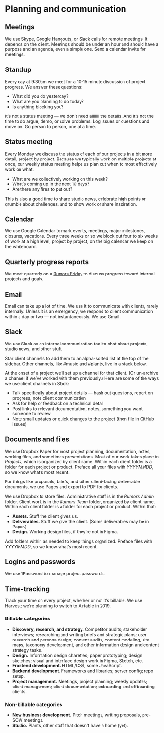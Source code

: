 # Planning and communication

## Meetings

We use Skype, Google Hangouts, or Slack calls for remote meetings. It depends on the client. Meetings should be under an hour and should have a purpose and an agenda, even a simple one. Send a calendar invite for meetings.

## Standup

Every day at 9:30am we meet for a 10-15 minute discussion of project progress. We answer these questions:

- What did you do yesterday?
- What are you planning to do today?
- Is anything blocking you?

It’s not a status meeting — we don’t need alllllll the details. And it’s not the time to do argue, demo, or solve problems. Log issues or questions and move on. Go person to person, one at a time.

## Status meeting

Every Monday we discuss the status of each of our projects in a bit more detail, project by project. Because we typically work on multiple projects at once, our weekly status meeting helps us plan out when to most effectively work on what.

- What are we collectively working on this week?
- What’s coming up in the next 10 days?
- Are there any fires to put out?

This is also a good time to share studio news, celebrate high points or grumble about challenges, and to show work or share inspiration.

## Calendar

We use Google Calendar to mark events, meetings, major milestones, closures, vacations. Every three weeks or so we block out four to six weeks of work at a high level, project by project, on the big calendar we keep on the whiteboard.

## Quarterly progress reports

We meet quarterly on a [Rumors Friday](./operations/studio.md) to discuss progress toward internal projects and goals.

## Email

Email can take up a lot of time. We use it to communicate with clients, rarely internally. Unless it is an emergency, we respond to client communication within a day or two — not instantaneously. We use Gmail.

## Slack

We use Slack as an internal communication tool to chat about projects, studio news, and other stuff.

Star client channels to add them to an alpha-sorted list at the top of the sidebar. Other channels, like #music and #plants, live in a stack below.

At the onset of a project we'll set up a channel for that client. (Or un-archive a channel if we’ve worked with them previously.) Here are some of the ways we use client channels in Slack:

- Talk specifically about project details — hash out questions, report on progress, note client communication
- Ask for help or feedback on a technical detail
- Post links to relevant documentation, notes, something you want someone to review
- Note small updates or quick changes to the project (then file in GitHub issues)

## Documents and files

We use Dropbox Paper for most project planning, documentation, notes, working files, and sometimes presentations. Most of our work takes place in *Projects*, which is organized by client name. Within each client folder is a folder for each project or product. Preface all your files with *YYYYMMDD*, so we know what’s most recent.

For things like proposals, briefs, and other client-facing deliverable documents, we use Pages and export to PDF for clients.

We use Dropbox to store files. Administrative stuff is in the *Rumors Admin* folder. Client work is in the *Rumors Team* folder, organized by client name. Within each client folder is a folder for each project or product. Within that:

- **Assets.** Stuff the client gives us.
- **Deliverables.** Stuff we give the client. (Some deliverables may be in Paper.)
- **Design.** Working design files, if they’re not in Figma.

Add folders within as needed to keep things organized. Preface files with *YYYYMMDD*, so we know what’s most recent.

## Logins and passwords

We use 1Password to manage project passwords. 

## Time-tracking

Track your time on every project, whether or not it’s billable. We use Harvest; we’re planning to switch to Airtable in 2019. 

### Billable categories

- **Discovery, research, and strategy.** Competitor audits; stakeholder interviews; researching and writing briefs and strategic plans; user research and persona design; content audits, content modeling, site maps, taxonomy development, and other information design and content strategy tasks.
- **Design.** Information design charettes; paper prototyping; design sketches; visual and interface design work in Figma, Sketch, etc.
- **Frontend development.** HTML/CSS, some JavaScript.
- **Backend development.** Frameworks and libraries; server config; repo setup.
- **Project management.** Meetings, project planning; weekly updates; client management; client documentation; onboarding and offboarding clients.

### Non-billable categories

- **New business development.** Pitch meetings, writing proposals, pre-SOW meetings.
- **Studio.** Plants, other stuff that doesn't have a home (yet).


